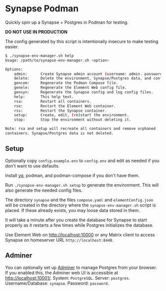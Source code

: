 # Synapse Podman

Quickly spin up a Synapse + Postgres in Podman for testing.

**DO NOT USE IN PRODUCTION**

The config generated by this script is intentionally insecure to make testing easier.

```bash
$ ./synapse-env-manager.sh help
Usage: /path/to/synapse-env-manager.sh <option>

Options:
    admin:      Create Synapse admin account (username: admin. password: admin).
    delete:     Delete the environment, Synapse/Postgres data, and config files.
    gencom:     Regenerate the Podman Compose file.
    genele:     Regenerate the Element Web config file.
    gensyn:     Regenerate the Synapse config and log config files.
    help:       This help text.
    rsa:        Restart all containers.
    rse:        Restart the Element Web container.
    rss:        Restart the Synapse container.
    setup:      Create, edit, (re)start the environment.
    stop:       Stop the environment without deleting it.

Note: rsa and setup will recreate all containers and remove orphaned
containers. Synapse/Postgres data is not deleted.
```

## Setup

Optionally copy `config.example.env` to `config.env` and edit as needed if you don't want to use defaults.

Install [yq](https://mikefarah.gitbook.io/yq/), podman, and podman-compose if you don't have them.

Run `./synapse-env-manager.sh setup` to generate the environment. This will also generate the needed config files.

The directory `synapse` and the files `compose.yaml` and `elementConfig.json` will be created in
the directory where the `synapse-env-manager.sh` script is placed. If these already exists, you may loose data stored
in them.

It will take a minute after you create the database for Synapse to start properly as it restarts a few times while
Postgres initializes the database.

Use Element Web on <http://localhost:10000> or any Matrix client to access Synapse on homeserver URL
`http://localhost:8448`.

## Adminer

You can optionally set up [Adminer](https://www.adminer.org/) to manage Postgres from your browser. If you enabled this,
the Adminer web UI is accessible at <http://localhost:10001/>. System: `PostgreSQL`. Server: `postgres`.
Username/Database: `synapse`. Password: `password`.
